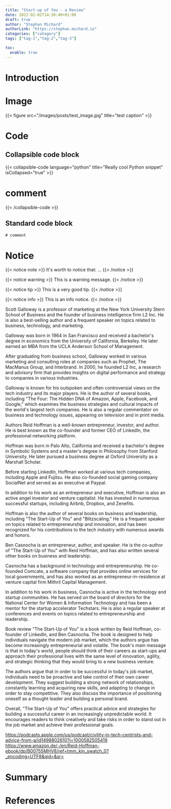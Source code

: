 ```yaml
---
title: "Start-up of You - a Review"
date: 2022-02-02T14:30:40+01:00
draft: true
author: "Stephan Michard"
authorLink: "https://stephan.michard.io"
categories: ["category"]
tags: ["tag-1","tag-2","tag-3"]

toc:
  enable: true
---
```


# Introduction

# Image
{{< figure src="/images/posts/test_image.jpg" title="test caption" >}}

# Code

## Collapsible code block

{{< collapsible-code language="python" title="Really cool Python snippet" isCollapsed="true" >}}

# comment

{{< /collapsible-code >}}

## Standard code block

```html
# comment
```

# Notice
{{< notice note >}}
It's worth to notice that: ...
{{< /notice >}}

{{< notice warning >}}
This is a warning message.
{{< /notice >}}

{{< notice tip >}}
This is a very good tip.
{{< /notice >}}

{{< notice info >}}
This is an info notice.
{{< /notice >}}

Scott Galloway is a professor of marketing at the New York University Stern School of Business and the founder of business intelligence firm L2 Inc. He is also a best-selling author and a frequent speaker on topics related to business, technology, and marketing.

Galloway was born in 1964 in San Francisco and received a bachelor's degree in economics from the University of California, Berkeley. He later earned an MBA from the UCLA Anderson School of Management.

After graduating from business school, Galloway worked in various marketing and consulting roles at companies such as Prophet, The MacManus Group, and Interbrand. In 2000, he founded L2 Inc, a research and advisory firm that provides insights on digital performance and strategy to companies in various industries.

Galloway is known for his outspoken and often controversial views on the tech industry and its major players. He is the author of several books, including "The Four: The Hidden DNA of Amazon, Apple, Facebook, and Google," which examines the business strategies and cultural impacts of the world's largest tech companies. He is also a regular commentator on business and technology issues, appearing on television and in print media.

Authors
Reid Hoffman is a well-known entrepreneur, investor, and author. He is best known as the co-founder and former CEO of LinkedIn, the professional networking platform.

Hoffman was born in Palo Alto, California and received a bachelor's degree in Symbolic Systems and a master's degree in Philosophy from Stanford University. He later pursued a business degree at Oxford University as a Marshall Scholar.

Before starting LinkedIn, Hoffman worked at various tech companies, including Apple and Fujitsu. He also co-founded social gaming company SocialNet and served as an executive at Paypal.

In addition to his work as an entrepreneur and executive, Hoffman is also an active angel investor and venture capitalist. He has invested in numerous successful startups, including Airbnb, Dropbox, and Zenefits.

Hoffman is also the author of several books on business and leadership, including "The Start-Up of You" and "Blitzscaling." He is a frequent speaker on topics related to entrepreneurship and innovation, and has been recognized for his contributions to the tech industry with numerous awards and honors.

Ben Casnocha is an entrepreneur, author, and speaker. He is the co-author of "The Start-Up of You" with Reid Hoffman, and has also written several other books on business and leadership.

Casnocha has a background in technology and entrepreneurship. He co-founded Comcate, a software company that provides online services for local governments, and has also worked as an entrepreneur-in-residence at venture capital firm Mithril Capital Management.

In addition to his work in business, Casnocha is active in the technology and startup communities. He has served on the board of directors for the National Center for Women & Information Technology and has been a mentor for the startup accelerator Techstars. He is also a regular speaker at conferences and events on topics related to entrepreneurship and leadership.

Book review
"The Start-Up of You" is a book written by Reid Hoffman, co-founder of LinkedIn, and Ben Casnocha. The book is designed to help individuals navigate the modern job market, which the authors argue has become increasingly entrepreneurial and volatile. The book's main message is that in today's world, people should think of their careers as start-ups and approach their professional lives with the same level of innovation, agility, and strategic thinking that they would bring to a new business venture.

The authors argue that in order to be successful in today's job market, individuals need to be proactive and take control of their own career development. They suggest building a strong network of relationships, constantly learning and acquiring new skills, and adapting to change in order to stay competitive. They also discuss the importance of positioning oneself as a thought leader and building a personal brand.

Overall, "The Start-Up of You" offers practical advice and strategies for building a successful career in an increasingly unpredictable world. It encourages readers to think creatively and take risks in order to stand out in the job market and achieve their professional goals.

https://podcasts.apple.com/us/podcast/civility-in-tech-centrists-and-advice-from-a/id1498802610?i=1000582505419
https://www.amazon.de/-/en/Reid-Hoffman-ebook/dp/B00755MHV8/ref=tmm_kin_swatch_0?_encoding=UTF8&qid=&sr=


# Summary

# References